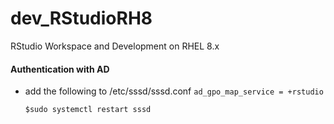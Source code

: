 # dev_RStudioRH8
RStudio Workspace and Development on RHEL 8.x

#### Authentication with AD
- add the following to /etc/sssd/sssd.conf
  `ad_gpo_map_service = +rstudio` <br/>

  `$sudo systemctl restart sssd` <br/>
